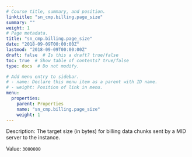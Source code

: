 ```yaml
---
# Course title, summary, and position.
linktitle: "sn_cmp.billing.page_size"
summary: ""
weight: 1
# Page metadata.
title: "sn_cmp.billing.page_size"
date: "2018-09-09T00:00:00Z"
lastmod: "2018-09-09T00:00:00Z"
draft: false  # Is this a draft? true/false
toc: true  # Show table of contents? true/false
type: docs  # Do not modify.

# Add menu entry to sidebar.
# - name: Declare this menu item as a parent with ID name.
# - weight: Position of link in menu.
menu:
  properties:
    parent: Properties
    name: "sn_cmp.billing.page_size"
    weight: 1
---
```


Description: The target size (in bytes) for billing data chunks sent by a MID server to the instance.


Value: `3000000`
